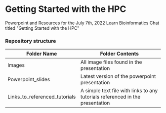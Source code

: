 # Getting Started with the HPC 
Powerpoint and Resources for the July 7th, 2022 Learn Bioinformatics Chat titled "Getting Started with the HPC"

### Repository structure

| Folder Name | Folder Contents |
| --- | --- |
| Images | All image files found in the presentation |
| Powerpoint_slides | Latest version of the powerpoint presentation |
| Links_to_referenced_tutorials | A simple text file with links to any tutorials referenced in the presentation |

